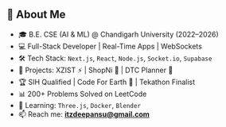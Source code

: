 ## 👋 About Me

- 🎓 B.E. CSE (AI & ML) @ Chandigarh University (2022–2026)
- 💻 Full-Stack Developer | Real-Time Apps | WebSockets
- 🛠️ Tech Stack: `Next.js`, `React`, `Node.js`, `Socket.io`, `Supabase`
- 🚀 Projects: XZIST ⚡ | ShopNi 🛒 | DTC Planner 🚌
- 🏆 SIH Qualified | Code For Earth 🥇 | Tekathon Finalist
- 📊 200+ Problems Solved on LeetCode
- 🌱 Learning: `Three.js`, `Docker`, `Blender`
- 📫 Reach me: **itzdeepansu@gmail.com**
